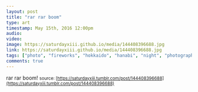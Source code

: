```yaml
---
layout: post
title: "rar rar boom"
type: art
timestamp: May 15th, 2016 12:00pm
audio: 
video: 
image: https://saturdayxiii.github.io/media/144408396688.jpg
link: https://saturdayxiii.github.io/media/144408396688.jpg
tags: ["photo", "fireworks", "hokkaido", "hanabi", "night", "photography", "art"]
comments: true
---
```

rar rar boom!
<small>source: [https://saturdayxiii.tumblr.com/post/144408396688](https://saturdayxiii.tumblr.com/post/144408396688)</small>